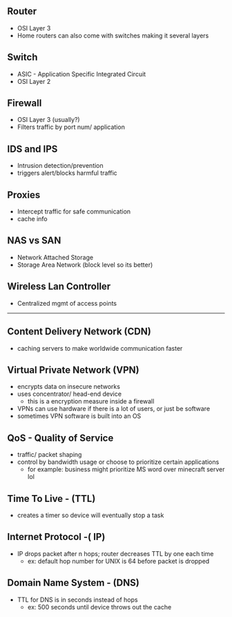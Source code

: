 ## Router

- OSI Layer 3
- Home routers can also come with switches making it several layers
## Switch
- ASIC - Application Specific Integrated Circuit
- OSI Layer 2
## Firewall
- OSI Layer 3 (usually?)
- Filters traffic by port num/ application
## IDS and IPS
- Intrusion detection/prevention
- triggers alert/blocks harmful traffic

## Proxies
- Intercept traffic for safe communication
- cache info 
## NAS vs SAN
- Network Attached Storage
- Storage Area Network (block level so its better)
## Wireless Lan Controller
- Centralized mgmt of access points 
_______________________________________
## Content Delivery Network (CDN)
- caching servers to make worldwide communication faster
## Virtual Private Network (VPN)
- encrypts data on insecure networks
- uses concentrator/ head-end device
	- this is a encryption measure inside a firewall
- VPNs can use hardware if there is a lot of users, or just be software
- sometimes VPN software is built into an OS
## QoS - Quality of Service
- traffic/ packet shaping
- control by bandwidth usage or choose to prioritize certain applications
	- for example: business might prioritize MS word over minecraft server lol
## Time To Live - (TTL)
- creates a timer so device will eventually stop a task
## Internet Protocol -( IP)
- IP drops packet after n hops; router decreases TTL by one each time
	- ex: default hop number for UNIX is 64 before packet is dropped
## Domain Name System - (DNS)
- TTL for DNS is in seconds instead of hops
	- ex: 500 seconds until device throws out the cache